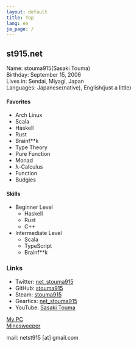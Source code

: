 ```yaml
---
layout: default
title: Top
lang: en
ja_page: /
---
```


## st915.net

Name: stouma915(Sasaki Touma)<br>
Birthday: September 15, 2006<br>
Lives in: Sendai, Miyagi, Japan<br>
Languages: Japanese(native), English(just a little)
#### Favorites
- Arch Linux
- Scala
- Haskell
- Rust
- Brainf\*\*k
- Type Theory
- Pure Function
- Monad
- λ-Calculus
- Function
- Budgies

#### Skills
- Beginner Level
  - Haskell
  - Rust
  - C++
- Intermediate Level
  - Scala
  - TypeScript
  - Brainf\*\*k

### Links
* Twitter: [net_stouma915](https://twitter.com/net_stouma915)
* GitHub: [stouma915](https://github.com/stouma915)
* Steam: [stouma915](https://steamcommunity.com/profiles/76561199242758778)
* Geartics: [net_stouma915](https://www.geartics.com/net_stouma915)
* YouTube: [Sasaki Touma](https://www.youtube.com/channel/UCJmPPeZmL-OC03-zSb2Dcwg)

[My PC](/pcs/en/)<br>
[Minesweeper](https://stouma915.github.io/minesweeper/)

mail: netst915 \[at] gmail.com

